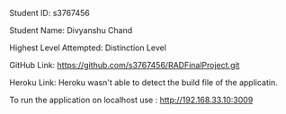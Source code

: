 Student ID: s3767456

Student Name: Divyanshu Chand

Highest Level Attempted: Distinction Level

GitHub Link: https://github.com/s3767456/RADFinalProject.git 

Heroku Link: Heroku wasn't able to detect the build file of the applicatin.

To run the application on localhost use : http://192.168.33.10:3009
